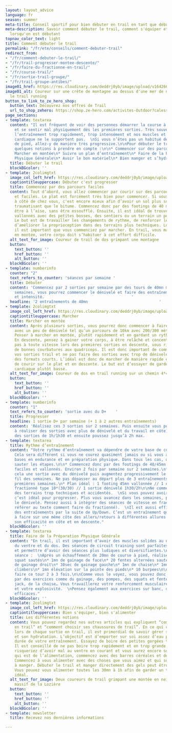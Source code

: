 ```yaml
---
layout: layout_advice
language: fr
season: summer
meta-title: Conseil sportif pour bien débuter en trail en tant que débutant
meta-description: Savoir comment débuter le trail, comment s'équiper et s'entrainer
  lorsqu'on est débutant
topnav_color_text: light
title: Comment débuter le trail
permalink: "/fr/ete/conseils/comment-debuter-trail"
redirect_from:
- "/fr/comment-debuter-le-trail/"
- "/fr/trail-progresser-montee-descente/"
- "/fr/faire-du-fractionne-en-trail/"
- "/fr/course-trail/"
- "/fr/sortie-trail-groupe/"
- "/fr/trail-groupe-antibes/"
image01_href: https://res.cloudinary.com/deddrj0yb/image/upload/v1642663999/website/summer/alex-gorham-jqrWv4jQw88-unsplash_hrvtkn.jpg
image01_alt: Coureur sur une crête de montagne au dessus d'une mer de nuage pratiquant
  le trail running
button_to_link_to_ze_hero_shop:
  button_text: Découvrez nos offres de Trail
  url_to_shop_zehero: https://shop.ze-hero.com/activites-Outdoor?calessonstype=all&catypegenderlistsummer=all&calessonsactivitytype=Trail&start-date=
page_sections:
- template: textarea
  content: "Il est fréquent de voir des personnes démarrer la course à pied trop violemment
    et se sentir mal physiquement dès les premières sorties. Très souvent, on commence
    l’entraînement trop rapidement, trop intensément et nos muscles et notre rythme
    cardiaque ne le supportent pas.  \nSi vous n’êtes pas un habitué de la course
    de pied, allez-y de manière très progressive.\n\nPour débuter le trail, il y a
    quelques notions à prendre en compte :\n\n* Commencer sur des parcours faciles\n*
    Marcher en montée\n* Suivre un plan d’entraînement\n* Faire de la Préparation
    Physique Générale\n* Avoir le bon matériel\n* Bien manger et s’hydrater"
  title: Débuter le trail
  blockBGcolor: ''
- template: 2colimgtxt
  image_col_left_href: https://res.cloudinary.com/deddrj0yb/image/upload/v1643038697/website/summer/117444833_3228512423882343_2122646883182493095_n_pymt7i.jpg
  captiontitleuppercase: Débuter c'est progresser
  title: Commencez par des parcours faciles
  content: Tout d’abord, vous allez commencer par courir sur des parcours simples
    et faciles. Le plat est forcément très bien pour commencer. Si vous avez un parc
    à côté de chez vous, c'est encore mieux afin d’avoir un sol plus souple et moins
    traumatisant que le bitume. Commencez donc par des footings de 40 mn où vous devez
    être à l’aise, sans être essoufflé. Ensuite, il est idéal de trouver des parcours
    vallonnés avec des petites bosses, des sentiers ou un terrain un peu plus instable.
    Le but est de travailler les changements de rythme, de renforcer les muscles et
    d’améliorer la proprioception dans des terrains plus techniques. Lors des montées,
    il est important que vous commenciez par marcher. En trail, vous marcherez beaucoup
    en montée, votre corps doit s’habituer à cet effort difficile.
  alt_text_for_image: Coureur de trail de dos grimpant une montagne
  button:
    text_button: ''
    href_button: ''
    alt_button: ''
  blockBGcolor: ''
- template: numberinfo
  counter: "2"
  text_refers_to_counter: 'séances par semaine '
  title: Débuter
  content: 'Commencez par 2 sorties par semaine par des tours de 40mn max. Après deux
    semaines, vous pourrez commencer le dénivelé et faire des entraînements avec fractionné
    et intensité.                                      '
  headline: '2 entraînements de 40mn                               '
- template: 2colimgtxt
  image_col_left_href: https://res.cloudinary.com/deddrj0yb/image/upload/v1643040082/website/summer/IMG_20200707_120911_g5vjmz.jpg
  captiontitleuppercase: Marcher
  title: Marcher en montée
  content: Après plusieurs sorties, vous pourrez donc commencer à faire une sortie
    avec un peu de dénivelé tel qu’un parcours de 10km avec 200/300 mètres de dénivelé.
    Penser à marcher en montée, plutôt rapidement et en gardant un rythme constant.
    En descente, pensez à gainer votre corps, à être relâché et concentré. Ne courez
    pas à toute vitesse lors des premières sorties en descente, vous risqueriez d’avoir
    de bonnes courbatures aux quadriceps. Il est donc important de commencer progressivement
    vos sorties trail et ne pas faire des sorties avec trop de dénivelé, même sur
    des formats courts. L’idéal est donc de marcher de manière rapide en montée et
    de courir sur le plat et en descente. Le but est d’essayer de garder sa fréquence
    cardiaque plutôt basse.
  alt_text_for_image: Coureur de dos en trail running sur un chemin 4*4 en montagne
  button:
    text_button: ''
    href_button: ''
    alt_button: ''
  blockBGcolor: ''
- template: numberinfo
  counter: "1"
  text_refers_to_counter: 'sortie avec du D+    '
  title: Progresser
  headline: 1 sortie D+ par semaine (+ 1 à 2 autres entraînements)
  content: 'Réalisez ces 3 sorties sur 2 semaines. Puis ensuite vous pourrez commencer
    à réaliser des sorties avec plus de dénivelé et du travail en côte). Débutez par
    des sorties de 1h/1h30 et ensuite poussez jusqu’à 2h max.                       '
- template: textarea
  title: Rythme d’entraînement
  content: "Votre rythme d’entraînement va dépendre de votre base de course à pied.
    Cela sera différent si vous ne courez quasiment jamais ou si vous avez quelques
    bases en endurance et en préparation physique. Dans tous les cas, on ne doit pas
    sauter les étapes.\n\n* Commencez donc par des footings de 40/45mn sur des terrains
    faciles et vallonnés. Environ 2 fois par semaine sur 2 semaines.\n* Ajoutez à
    cela une sortie avec du dénivelé puis augmentez progressivement le dénivelé au
    fil des semaines. Ne pas dépasser au départ plus de 3 entraînements sur les 4
    premières semaines.\n* Plan idéal : 1 footing 45mn vallonnée // 1 entraînement
    fractionné type 10*(30/30) // 1 sortie dénivelé 1h30/2h\n\nNe commencez pas dans
    des terrains trop techniques et accidentés.  \nSi vous pouvez avoir 3 entraînements/semaine
    c’est idéal pour progresser. Plus vous avancez dans les semaines, plus vous augmenterez
    le dénivelé. Pensez aussi à intégrer des séances de vitesse en fractionné (se
    référer au texte comment faire du fractionné).  \nIl est aussi efficace de placer
    des entraînements par la suite de Up/Down. C’est un entraînement qui consiste
    à faire sur une même côte des allers/retours à différentes allures afin de travailler
    son efficacité en côte et en descente."
  blockBGcolor: ''
- template: textarea
  title: Faire de la Préparation Physique Générale
  content: "En trail, il est important d’avoir des muscles solides au niveau des jambes,
    du ventre et du dos. Des séances de circuit training sont parfaites pour progresser
    et permettre d’avoir des séances plus ludiques et diversifiantes.\n\nExemple de
    séance :  \nAprès un échauffement de 20mn de course à pied, réaliser :\n\n* 20
    squat sautés\n* 1mn de gainage de face\n* 20 fentes alternées sautées\n* 30sec
    de gainage droit\n* 30sec de gainage gauche\n* 1mn de chaise\n* 1mn de mountains
    climbers\n* 1mn élévation sur la pointe des pieds\n* 10 burpees\n\nVous pouvez
    faire ce tour 2 à 3 fois.\n\nComme vous le voyez, vous pouvez donc travailler
    par des exercices comme du gainage, des pompes, des squats et fentes, des jumpings
    jack, de la chaise… Vous travaillerez votre renforcement musculaire, votre proprioception
    et votre explosivité.  \nPensez également aux exercices sur banc, qui sont très
    efficaces."
  blockBGcolor: ''
- template: 2colimgtxt
  image_col_left_href: https://res.cloudinary.com/deddrj0yb/image/upload/v1640072271/website/summer/IMG_20200627_113908_kkfmdk.jpg
  captiontitleuppercase: Bien s'équiper, bien s'alimenter
  title: Les différentes notions
  content: Vous pouvez regardez nos autres articles qui expliquent “comment bien s’équiper
    en trail” et “comment choisir ses chaussures de trail”. En ce qui concerne l'alimentation,
    lors de chaque sortie en trail, il est primordial de savoir gérer son alimentation
    et son hydratation. L’objectif est d’emporter sur soi assez d’eau pour toute la
    durée de votre entraînement. Essayez de boire des petites gorgées toutes les 15mn.
    Il est conseillé de ne pas boire trop rapidement et en trop grande quantité. Vous
    risqueriez d’avoir mal au ventre en courant et vous aurez encore soif. Pour ce
    qui est de l’alimentation, commencez avec des barres céréales et des compotes.
    Commencez à vous alimenter avec des choses que vous aimez et qui sont faciles
    à manger. Débuter le trail et manger directement des gels peut être un peu désagréable.
    Vous pouvez vous alimenter toutes les 30mn à 1h afin de garder un taux d’énergie
    idéal.
  alt_text_for_image: Deux coureurs de trail grimpant une montée en neige dans le
    massif de la Lozière
  button:
    text_button: ''
    href_button: ''
    alt_button: ''
  blockBGcolor: ''
- template: newsletter
  title: Recevez nos dernières informations

---
```

